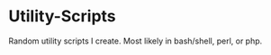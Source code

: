 Utility-Scripts
===============

Random utility scripts I create. Most likely in bash/shell, perl, or php.
